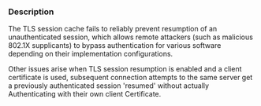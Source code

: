 ### Description

The TLS session cache fails to reliably prevent resumption of an unauthenticated session, which allows remote attackers (such as malicious 802.1X supplicants) to bypass authentication for various software depending on their implementation configurations.

Other issues arise when TLS session resumption is enabled and a client certificate is used, subsequent connection attempts to the same server get a previously authenticated session 'resumed' without actually Authenticating with their own client Certificate.
